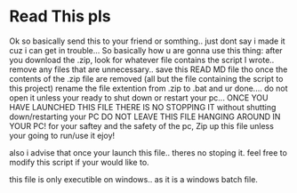 # Read This pls
Ok so basically send this to your friend or somthing.. just dont say i made it cuz i can get in trouble...
So basically how u are gonna use this thing:
after you download the .zip, look for whatever file contains the script I wrote..   remove any files that are unnecessary.. save this READ MD file tho
once the contents of the .zip file are removed (all but the file containing the script to this project) rename the file extention from .zip to .bat
and ur done....
do not open it unless your ready to shut down or restart your pc...
ONCE YOU HAVE LAUNCHED THIS FILE THERE IS NO STOPPING IT without shutting down/restarting your PC
DO NOT LEAVE THIS FILE HANGING AROUND IN YOUR PC! for your saftey and the safety of the pc, Zip up this file unless your going to run/use it
ejoy!

also i advise that once your launch this file.. theres no stoping it. 
feel free to modify this script if your would like to.

this file is only executible on windows.. as it is a windows batch file.
